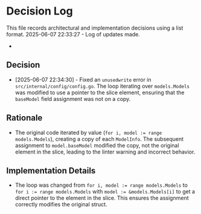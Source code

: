 # Decision Log

This file records architectural and implementation decisions using a list format.
2025-06-07 22:33:27 - Log of updates made.

*
      
## Decision

* [2025-06-07 22:34:30] - Fixed an `unusedwrite` error in `src/internal/config/config.go`. The loop iterating over `models.Models` was modified to use a pointer to the slice element, ensuring that the `baseModel` field assignment was not on a copy.
      
## Rationale 

* The original code iterated by value (`for i, model := range models.Models`), creating a copy of each `ModelInfo`. The subsequent assignment to `model.baseModel` modified the copy, not the original element in the slice, leading to the linter warning and incorrect behavior.

## Implementation Details

* The loop was changed from `for i, model := range models.Models` to `for i := range models.Models` with `model := &models.Models[i]` to get a direct pointer to the element in the slice. This ensures the assignment correctly modifies the original struct.